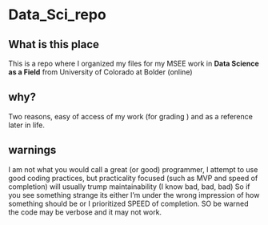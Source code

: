 # Data_Sci_repo

## What is this place
This is a repo where I organized my files for my MSEE work in **Data Science as a Field** from University of Colorado at Bolder (online)

## why?
Two reasons, easy of access of my work (for grading ) and as a reference later in life.

## warnings
I am not what you would call a great (or good) programmer, I attempt to use good coding practices, but practicality focused (such as MVP and speed of completion) will usually trump maintainability (I know bad, bad, bad) So if you see something strange its either I’m under the wrong impression of how something should be or I prioritized SPEED of completion. SO be warned the code may be verbose and it may not work.
